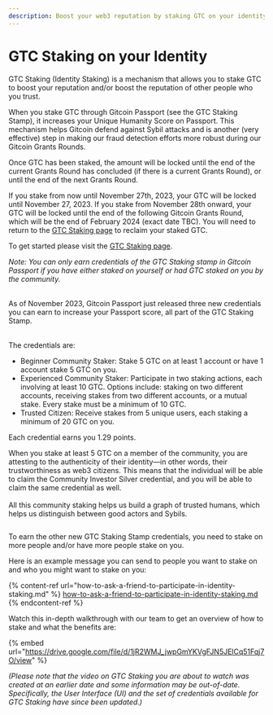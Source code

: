 ```yaml
---
description: Boost your web3 reputation by staking GTC on your identity and others!
---
```


# GTC Staking on your Identity

GTC Staking (Identity Staking) is a mechanism that allows you to stake GTC to boost your reputation and/or boost the reputation of other people who you trust.

When you stake GTC through Gitcoin Passport (see the GTC Staking Stamp), it increases your Unique Humanity Score on Passport. This mechanism helps Gitcoin defend against Sybil attacks and is another (very effective) step in making our fraud detection efforts more robust during our Gitcoin Grants Rounds.

Once GTC has been staked, the amount will be locked until the end of the current Grants Round has concluded (if there is a current Grants Round), or until the end of the next Grants Round.

If you stake from now until November 27th, 2023, your GTC will be locked until November 27, 2023. If you stake from November 28th onward, your GTC will be locked until the end of the following Gitcoin Grants Round, which will be the end of February 2024 (exact date TBC). You will need to return to the [GTC Staking page](https://www.staking.passport.gitcoin.co/StakeDashboard) to reclaim your staked GTC. &#x20;

To get started please visit the [GTC Staking page](https://www.staking.passport.gitcoin.co/StakeDashboard).

_Note: You can only earn credentials of the GTC Staking stamp in Gitcoin Passport if you have either staked on yourself or had GTC staked on you by the community._

\
As of November 2023, Gitcoin Passport just released three new credentials you can earn to increase your Passport score, all part of the GTC Staking Stamp.

\
The credentials are:

* Beginner Community Staker: Stake 5 GTC on at least 1 account or have 1 account stake 5 GTC on you.
* Experienced Community Staker: Participate in two staking actions, each involving at least 10 GTC. Options include: staking on two different accounts, receiving stakes from two different accounts, or a mutual stake. Every stake must be a minimum of 10 GTC.
* Trusted Citizen: Receive stakes from 5 unique users, each staking a minimum of 20 GTC on you.

Each credential earns you 1.29 points.

When you stake at least 5 GTC on a member of the community, you are attesting to the authenticity of their identity—in other words, their trustworthiness as web3 citizens. This means that the individual will be able to claim the Community Investor Silver credential, and you will be able to claim the same credential as well.\
\
All this community staking helps us build a graph of trusted humans, which helps us distinguish between good actors and Sybils.

<figure><img src="https://lh7-us.googleusercontent.com/5e4uH9ZGhuidj4wGU51Iv1QtRdE3YW9bzALqJtSAfKcMDegKEQo4RyGChBbTD4C2T2Az9H2gtElqanOV9ZVg2AnaurptA18eoAhg52Utia_PprvMaPxMCqocFNQw8Of6jTexfJLnSeY5ZMB7ylF6mK8" alt=""><figcaption></figcaption></figure>

To earn the other new GTC Staking Stamp credentials, you need to stake on more people and/or have more people stake on you.

Here is an example message you can send to people you want to stake on and who you might want to stake on you:

{% content-ref url="how-to-ask-a-friend-to-participate-in-identity-staking.md" %}
[how-to-ask-a-friend-to-participate-in-identity-staking.md](how-to-ask-a-friend-to-participate-in-identity-staking.md)
{% endcontent-ref %}

Watch this in-depth walkthrough with our team to get an overview of how to stake and what the benefits are:

{% embed url="https://drive.google.com/file/d/1jR2WMJ_jwpGmYKVgFJN5JElCq51Fqj7O/view" %}

_(Please note that the video on GTC Staking you are about to watch was created at an earlier date and some information may be out-of-date. Specifically, the User Interface (UI) and the set of credentials available for GTC Staking have since been updated.)_

